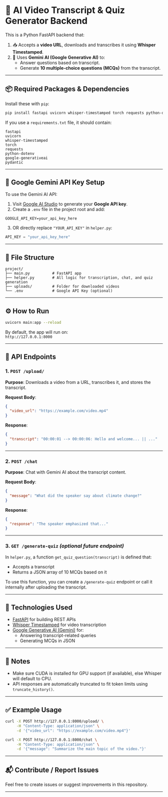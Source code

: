 # 🎥 AI Video Transcript & Quiz Generator Backend

This is a Python FastAPI backend that:

1. 📥 Accepts a **video URL**, downloads and transcribes it using **Whisper Timestamped**.
2. 🧠 Uses **Gemini AI (Google Generative AI)** to:
   - Answer questions based on transcript.
   - Generate **10 multiple-choice questions (MCQs)** from the transcript.

---

## 📦 Required Packages & Dependencies

Install these with `pip`:

```bash
pip install fastapi uvicorn whisper-timestamped torch requests python-dotenv google-generativeai pydantic
```

If you use a `requirements.txt` file, it should contain:

```
fastapi
uvicorn
whisper-timestamped
torch
requests
python-dotenv
google-generativeai
pydantic
```

---

## 🔑 Google Gemini API Key Setup

To use the Gemini AI API:

1. Visit [Google AI Studio](https://aistudio.google.com/app/apikey) to generate your **Google API key**.
2. Create a `.env` file in the project root and add:

```
GOOGLE_API_KEY=your_api_key_here
```

3. OR directly replace `"YOUR_API_KEY"` in `helper.py`:

```python
API_KEY = "your_api_key_here"
```

---

## 📁 File Structure

```
project/
├── main.py          # FastAPI app
├── helper.py        # All logic for transcription, chat, and quiz generation
├── uploads/         # Folder for downloaded videos
└── .env             # Google API Key (optional)
```

---

## ⚙️ How to Run

```bash
uvicorn main:app --reload
```

By default, the app will run on:  
`http://127.0.0.1:8000`

---

## 📡 API Endpoints

### 1. `POST /upload/`

**Purpose**: Downloads a video from a URL, transcribes it, and stores the transcript.

**Request Body**:

```json
{
  "video_url": "https://example.com/video.mp4"
}
```

**Response**:

```json
{
  "transcript": "00:00:01 --> 00:00:06: Hello and welcome... || ..."
}
```

---

### 2. `POST /chat`

**Purpose**: Chat with Gemini AI about the transcript content.

**Request Body**:

```json
{
  "message": "What did the speaker say about climate change?"
}
```

**Response**:

```json
{
  "response": "The speaker emphasized that..."
}
```

---

### 3. `GET /generate-quiz` *(optional future endpoint)*

In `helper.py`, a function `get_quiz_question(transcript)` is defined that:

- Accepts a transcript
- Returns a JSON array of 10 MCQs based on it

To use this function, you can create a `/generate-quiz` endpoint or call it internally after uploading the transcript.

---

## 🧠 Technologies Used

- [FastAPI](https://fastapi.tiangolo.com/) for building REST APIs
- [Whisper Timestamped](https://github.com/linto-ai/whisper-timestamped) for video transcription
- [Google Generative AI (Gemini)](https://ai.google.dev) for:
  - Answering transcript-related queries
  - Generating MCQs in JSON

---

## 📌 Notes

- Make sure CUDA is installed for GPU support (if available), else Whisper will default to CPU.
- API responses are automatically truncated to fit token limits using `truncate_history()`.

---

## ✅ Example Usage

```bash
curl -X POST http://127.0.0.1:8000/upload/ \
     -H "Content-Type: application/json" \
     -d '{"video_url": "https://example.com/video.mp4"}'

curl -X POST http://127.0.0.1:8000/chat \
     -H "Content-Type: application/json" \
     -d '{"message": "Summarize the main topic of the video."}'
```

---

## 📬 Contribute / Report Issues

Feel free to create issues or suggest improvements in this repository.

---




